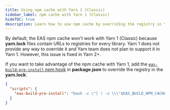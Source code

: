 ```yaml
---
title: Using npm cache with Yarn 1 (Classic)
sidebar_label: npm cache with Yarn 1 (Classic)
hideTOC: true
description: Learn how to use npm cache by overriding the registry in Yarn 1 (Classic).
---
```


By default, the EAS npm cache won't work with Yarn 1 (Classic) because **yarn.lock** files contain URLs to registries for every library. Yarn 1 does not provide any way to override it and Yarn team does not plan to support it in Yarn 1. However, this issue is fixed in Yarn 2+.

If you want to take advantage of the npm cache with Yarn 1, add the [`eas-build-pre-install` npm hook](/build-reference/npm-hooks/) in **package.json** to override the registry in the **yarn.lock**:

```json package.json
{
  "scripts": {
    "eas-build-pre-install": "bash -c \"[ ! -z \\\"$EAS_BUILD_NPM_CACHE_URL\\\" ] && sed -i -e \\\"s#https://registry.yarnpkg.com#$EAS_BUILD_NPM_CACHE_URL#g\\\" yarn.lock\" || true"
  }
}
```